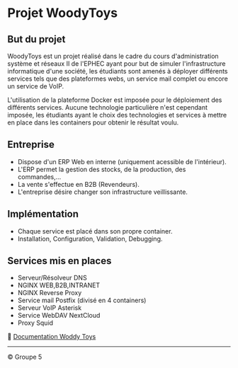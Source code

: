 # Projet WoodyToys
## But du projet

WoodyToys est un projet réalisé dans le cadre du cours d'administration système et réseaux II de l'EPHEC ayant pour but de simuler l'infrastructure informatique d'une société, les étudiants sont amenés à déployer différents services tels que des plateformes webs, un service mail complet ou encore un service de VoIP.

L'utilisation de la plateforme Docker est imposée pour le déploiement des différents services. Aucune technologie particulière n'est cependant imposée, les étudiants ayant le choix des technologies et services à mettre en place dans les containers pour obtenir le résultat voulu.

## Entreprise
- Dispose d'un ERP Web en interne (uniquement acessible de l'intérieur).
- L'ERP permet la gestion des stocks, de la production, des commandes,...
- La vente s'effectue en B2B (Revendeurs).
- L'entreprise désire changer son infrastructure veillissante.

## Implémentation
- Chaque service est placé dans son propre container.
- Installation, Configuration, Validation, Debugging.

## Services mis en places

 * Serveur/Résolveur DNS
 * NGINX WEB,B2B,INTRANET
 * NGINX Reverse Proxy
 * Service mail Postfix (divisé en 4 containers)
 * Serveur VoIP Asterisk
 * Service WebDAV NextCloud
 * Proxy Squid

 :link: [Documentation Woddy Toys](https://github.com/gpk659/Projet-VPS-EPHEC/wiki)


***



 © Groupe 5
